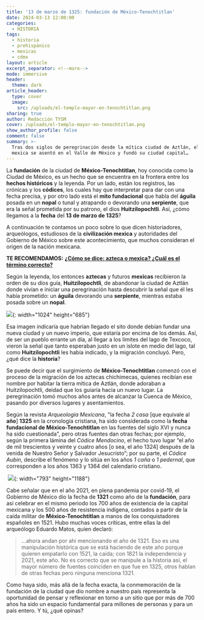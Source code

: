 ```yaml
---
title: '13 de marzo de 1325: fundación de México-Tenochtitlan'
date: 2024-03-13 12:00:00
categories:
  - HISTORIA
tags:
  - historia
  - prehispánico
  - mexicas
  - cdmx
layout: article
excerpt_separator: <!--more-->
mode: immersive
header:
  theme: dark
article_header:
  type: cover
  image:
    src: /uploads/el-templo-mayor-en-tenochtitlan.png
sharing: true
author: Redacción TYSM
cover: /uploads/el-templo-mayor-en-tenochtitlan.png
show_author_profile: false
comment: false
summary: >-
  Tras dos siglos de peregrinación desde la mítica ciudad de Aztlán, el pueblo
  mexica se asentó en el Valle de México y fundó su ciudad capital…
---
```

La **fundación** de la ciudad de **México-Tenochtitlan**, hoy conocida como la Ciudad de México, es un hecho que se encuentra en la frontera entre los **hechos históricos** y la leyenda. Por un lado, están los registros, las crónicas y los **códices**, los cuales hay que interpretar para dar con una fecha precisa, y por otro lado está el **mito fundacional** que habla del **águila** posada en un **nopal** o tunal y atrapando o devorando una **serpiente**, que era la señal prometida por su patrono, el dios **Huitzilopochtli**. Así, ¿cómo llegamos a la **fecha** del **13 de marzo de 1325**?

A continuación te contamos un poco sobre lo que dicen historiadores, arqueólogos, estudiosos de la **civilización mexica** y autoridades del Gobierno de México sobre este acontecimiento, que muchos consideran el origen de la nación mexicana.

**TE RECOMENDAMOS:** [**¿Cómo se dice: azteca o mexica? ¿Cuál es el término correcto?**]()

Según la leyenda, los entonces **aztecas** y futuros **mexicas** recibieron la orden de su dios guía, **Huitzilopochtli**, de abandonar la ciudad de Aztlán donde vivían e iniciar una peregrinación hasta descubrir la señal que él les había prometido: un **águila** devorando una **serpiente**, mientras estaba posada sobre un **nopal**.

![](https://upload.wikimedia.org/wikipedia/commons/thumb/d/d7/SculptureEagleNopalZocalo02.JPG/1024px-SculptureEagleNopalZocalo02.JPG){: width="1024" height="685"}

Esa imagen indicaría  que habrían llegado el sito  donde debían fundar una nueva ciudad y un nuevo imperio, que estaría por encima de los demás. Así, de ser un pueblo errante un día,&nbsp;al llegar a los límites del lago de Texcoco, vieron la señal que tanto esperaban justo en un islote en medio del lago, tal como **Huitzilopochtli** les había indicado, y la migración concluyó. Pero, ¿qué dice la **historia**?

Se puede decir que el surgimiento de **México-Tenochtitlan** comenzó con el proceso de la migración de los aztecas chichimecas, quienes recibían ese nombre por habitar la tierra mítica de Aztlán,  donde adoraban a Huitzilopochtli, deidad que los guiaría hacia un nuevo lugar. La peregrinación tomó muchos años antes de alcanzar la Cuenca de México, pasando por diversos lugares y asentamientos.

Según la revista *Arqueología Mexicana*, "la fecha *2 casa* \[que equivale al **año**\] **1325** en la cronología cristiana, ha sido considerada como la **fecha fundacional de México-Tenochtitlan** en las fuentes del siglo&nbsp;XVI&nbsp;y nunca ha sido cuestionada", pero otras fuentes dan otras fechas; por ejemplo, según la primera lámina del&nbsp;*Códice Mendocino*, el hecho tuvo lugar “el año de mil trescientos y veinte y cuatro años \[o sea, el año 1324\] después de la venida de Nuestro Señor y Salvador Jesucristo”; por su parte, el&nbsp;*Códice Aubin*, describe el fenómeno y lo sitúa en los años&nbsp;*1 caña* o *1 pedernal*, que corresponden a los años 1363 y 1364 del calendario cristiano.

&nbsp;![](https://upload.wikimedia.org/wikipedia/commons/0/03/First_page_of_the_Codex_Mendoza%2C_ca._1541_restored.jpeg){: width="793" height="1188"}&nbsp;

Cabe señalar que en el año 2021, en plena pandemia por covid-19, el Gobierno de México dio la fecha de **1321** como año de la **fundación**, para así celebrar en el mismo periodo los 700 años de existencia de la capital mexicana y los 500 años de resistencia indígena, contados a partir de la caída militar de **México-Tenochtitlan** a manos de los conquistadores españoles en 1521. Hubo muchas voces críticas, entre ellas la del arqueólogo Eduardo Matos, quien declaró:

> …ahora andan por ahí mencionando el año de 1321.&nbsp;Eso es una manipulación histórica que se está haciendo de este año porque quieren empatarlo con 1521, la caída; con 1821 la independencia y 2021, este año. No es correcto que se manipule a la historia así,&nbsp;el mayor número de fuentes coinciden en que fue en 1325,&nbsp;otros hablan de otras fechas pero ninguna menciona 1321.

Como haya sido, más allá de la fecha exacta, la conmemoración de la fundación de la ciudad que dio nombre a nuestro país representa la oportunidad de&nbsp;pensar y reflexionar&nbsp;en torno a un sitio que por&nbsp;más de 700 años ha sido un espacio fundamental&nbsp;para millones de personas y para un país entero. Y tú, ¿qué opinas?